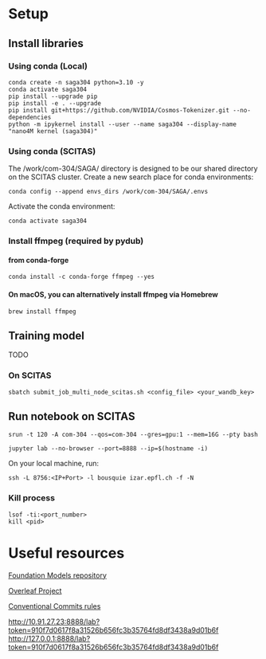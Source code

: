 # Setup
## Install libraries
### Using conda (Local)
```
conda create -n saga304 python=3.10 -y
conda activate saga304
pip install --upgrade pip
pip install -e . --upgrade
pip install git+https://github.com/NVIDIA/Cosmos-Tokenizer.git --no-dependencies
python -m ipykernel install --user --name saga304 --display-name "nano4M kernel (saga304)"
```

### Using conda (SCITAS)
The /work/com-304/SAGA/ directory is designed to be our shared directory on the SCITAS cluster.
Create a new search place for conda environments:
```
conda config --append envs_dirs /work/com-304/SAGA/.envs
```
Activate the conda environment:
```
conda activate saga304
```

### Install ffmpeg (required by pydub) 

#### from conda-forge
```
conda install -c conda-forge ffmpeg --yes
```
#### On macOS, you can alternatively install ffmpeg via Homebrew
```
brew install ffmpeg
```

## Training model
TODO

### On SCITAS
```
sbatch submit_job_multi_node_scitas.sh <config_file> <your_wandb_key>
```


## Run notebook on SCITAS
```
srun -t 120 -A com-304 --qos=com-304 --gres=gpu:1 --mem=16G --pty bash
```
```
jupyter lab --no-browser --port=8888 --ip=$(hostname -i)
```
On your local machine, run:
```
ssh -L 8756:<IP+Port> -l bousquie izar.epfl.ch -f -N
```

### Kill process
```
lsof -ti:<port_number>
kill <pid>
```

# Useful resources
[Foundation Models repository](https://github.com/EPFL-VILAB/com-304-FM-project)

[Overleaf Project](https://www.overleaf.com/read/brbpqrkfsnmn#35fa19)

[Conventional Commits rules](https://www.conventionalcommits.org/en/v1.0.0/)

http://10.91.27.23:8888/lab?token=910f7d0617f8a31526b656fc3b35764fd8df3438a9d01b6f
        http://127.0.0.1:8888/lab?token=910f7d0617f8a31526b656fc3b35764fd8df3438a9d01b6f